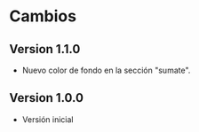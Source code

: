 # Cambios

## Version 1.1.0

* Nuevo color de fondo en la sección "sumate".

## Version 1.0.0

* Versión inicial
